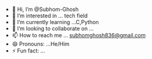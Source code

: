 - 👋 Hi, I’m @Subhom-Ghosh
- 👀 I’m interested in ... tech field
- 🌱 I’m currently learning ...C,Python
- 💞️ I’m looking to collaborate on ...
- 📫 How to reach me ... subhomghosh836@gmail.com
- 😄 Pronouns: ...He/Him
- ⚡ Fun fact: ...

<!---
Subhom-Ghosh/Subhom-Ghosh is a ✨ special ✨ repository because its `README.md` (this file) appears on your GitHub profile.
You can click the Preview link to take a look at your changes.
--->
